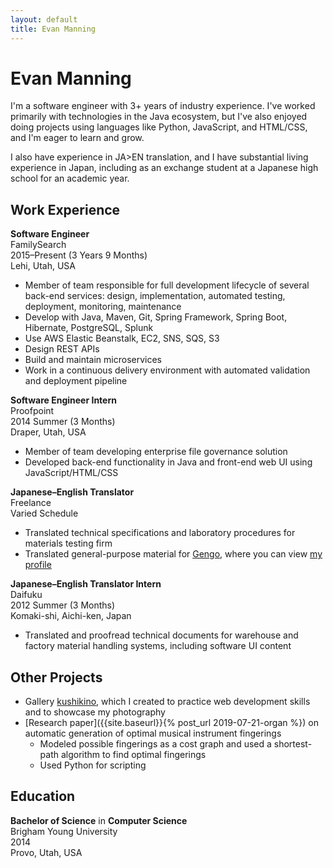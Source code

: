 ```yaml
---
layout: default
title: Evan Manning
---
```


# Evan Manning

I'm a software engineer with 3+ years of industry experience. I've worked primarily with technologies in the Java ecosystem, but I've also enjoyed doing projects using languages like Python, JavaScript, and HTML/CSS, and I'm eager to learn and grow.

I also have experience in JA>EN translation, and I have substantial living experience in Japan, including as an exchange student at a Japanese high school for an academic year.

## Work Experience

**Software Engineer**  
FamilySearch  
2015–Present (3 Years 9 Months)  
Lehi, Utah, USA

- Member of team responsible for full development lifecycle of several back-end services: design, implementation, automated testing, deployment, monitoring, maintenance
- Develop with Java, Maven, Git, Spring Framework, Spring Boot, Hibernate, PostgreSQL, Splunk
- Use AWS Elastic Beanstalk, EC2, SNS, SQS, S3
- Design REST APIs
- Build and maintain microservices
- Work in a continuous delivery environment with automated validation and deployment pipeline

**Software Engineer Intern**  
Proofpoint  
2014 Summer (3 Months)  
Draper, Utah, USA

- Member of team developing enterprise file governance solution
- Developed back-end functionality in Java and front-end web UI using JavaScript/HTML/CSS

**Japanese–English Translator**  
Freelance  
Varied Schedule

- Translated technical specifications and laboratory procedures for materials testing firm
- Translated general-purpose material for [Gengo](https://gengo.com/), where you can view [my profile](https://gengo.com/hire/profile/18683)

**Japanese–English Translator Intern**  
Daifuku  
2012 Summer (3 Months)  
Komaki-shi, Aichi-ken, Japan

- Translated and proofread technical documents for warehouse and factory material handling systems, including software UI content

## Other Projects

- Gallery [kushikino](https://kushikino.com), which I created to practice web development skills and to showcase my photography
- [Research paper]({{site.baseurl}}{% post_url 2019-07-21-organ %}) on automatic generation of optimal musical instrument fingerings
  - Modeled possible fingerings as a cost graph and used a shortest-path algorithm to find optimal fingerings
  - Used Python for scripting

## Education

**Bachelor of Science** in **Computer Science**  
Brigham Young University  
2014  
Provo, Utah, USA